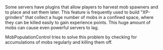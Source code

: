 
Some servers have plugins that allow players to harvest mob spawners and to place and set them later. This feature is frequently used to build "XP-grinders" that collect a huge number of mobs in a confined space, where they can be killed easily to gain experience points. This huge amount of mobs can cause even powerful servers to lag.

MobPopulationControl tries to solve this problem by checking for accumulations of mobs regularly and killing them off.
